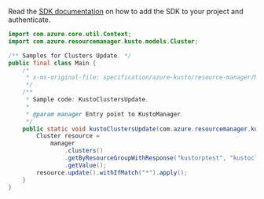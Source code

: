Read the [SDK documentation](https://github.com/Azure/azure-sdk-for-java/blob/azure-resourcemanager-kusto_1.0.0-beta.3/sdk/kusto/azure-resourcemanager-kusto/README.md) on how to add the SDK to your project and authenticate.

```java
import com.azure.core.util.Context;
import com.azure.resourcemanager.kusto.models.Cluster;

/** Samples for Clusters Update. */
public final class Main {
    /*
     * x-ms-original-file: specification/azure-kusto/resource-manager/Microsoft.Kusto/stable/2021-08-27/examples/KustoClustersUpdate.json
     */
    /**
     * Sample code: KustoClustersUpdate.
     *
     * @param manager Entry point to KustoManager.
     */
    public static void kustoClustersUpdate(com.azure.resourcemanager.kusto.KustoManager manager) {
        Cluster resource =
            manager
                .clusters()
                .getByResourceGroupWithResponse("kustorptest", "kustoclusterrptest4", Context.NONE)
                .getValue();
        resource.update().withIfMatch("*").apply();
    }
}
```
